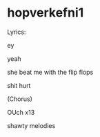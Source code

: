 # hopverkefni1
Lyrics:

ey

yeah

she beat me with the flip flops

shit hurt


(Chorus)

OUch x13

shawty melodies